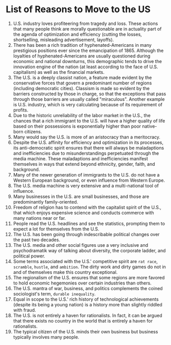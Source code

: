 # List of Reasons to Move to the US

1. U.S. industry loves profiteering from tragedy and loss. These actions that many people think are morally questionable are in actuality part of the agenda of optimization and 
   efficiency (cutting the losses, shortselling, misleading advertisement, layoffs).
2. There has been a rich tradition of hyphenated-Americans in many prestigious positions ever since the emancipation of 1865. Although the loyalties of hyphenated-Americans are 
   usually questioned during economic and national downturns, this demographic tends to drive the innovation engine of the nation (at least according to the face of U.S. capitalism)
   as well as the financial markets. 
3.  The U.S. is a deeply classist nation, a feature made evident by the conservative forces that govern a predominant number of regions (including democratic cities). 
    Classism is made so evident by the barriers constructed by those in charge, so that the exceptions that pass through those barriers are usually called "miraculous".
    Another example is U.S. industry, which is very calculating because of its requirement of profits.
4. Due to the historic unreliability of the labor market in the U.S., the chances that a rich immigrant to the U.S. will have a higher quality of life based on their possessions is
   exponentially higher than poor native-born citizens.
5. Many would say the U.S. is more of an aristocracy than a meritocracy.
6. Despite the U.S. affinity for efficiency and optimization in its processes, its anti-democratic spirit ensures that there will always be maladaptions and inefficiencies due
   to misunderstandings perpetuated through the media machine. These maladaptions and inefficiencies manifest themselves in ways that extend beyond ethnicity, gender, faith, and
   background.
7. Many of the newer generation of immigrants to the U.S. do not have a Western European background, or even influence from Western Europe.
8. The U.S. media machine is very extensive and a multi-national tool of influence.
9. Many businesses in the U.S. are small businesses, and those are predominantly family-oriented.
10. Freedom of religion has to contend with the capitalist spirit of the U.S., that which enjoys expensive science and conducts commerce with many nations near or far. 
11. People read the U.S. headlines and see the statistics, prompting them to expect a lot for themselves from the U.S.
12. The U.S. has been going through indescribable political changes over the past two decades.
13. The U.S. media and other social figures use a very inclusive and psychodramatik way of talking about diversity, the corporate ladder, and political power.
14. Some terms associated with the U.S.' competitive spirit are `rat race`, `scramble`, `hustle`, and `ambition`. The dirty work and dirty games do not in and of themselves
    make this country exceptional.
15. The regionalism of the U.S. ensures that some regions are more favored to hold economic hegemonies over certain industries than others.
16. The U.S. mantra of war, business, and politics complements the coined sociologist's term, `durable inequality`.
17. Equal in scope to the U.S.' rich history of technological achievements (despite its being a young nation) is a history more than slightly riddled with fraud. 
18. The U.S. is not entirely a haven for rationalists. In fact, it can be argued that there exists no country in the world that is entirely a haven for rationalists.
19. The typical citizen of the U.S. minds their own business but business typically involves many people. 
